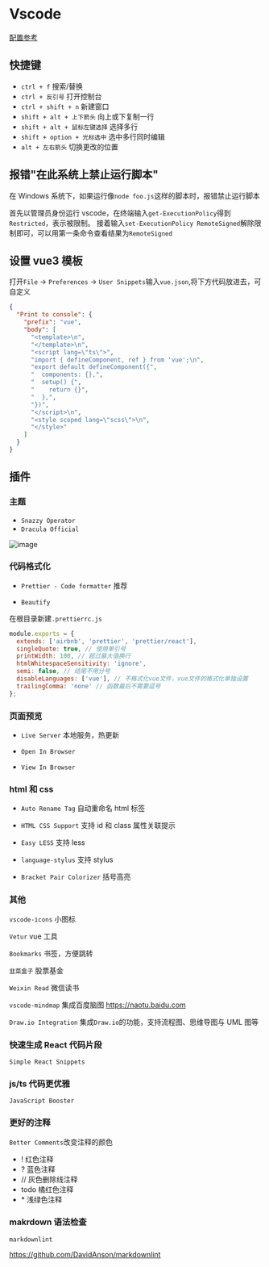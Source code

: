 # Vscode

[配置参考](https://juejin.cn/post/6844903826063884296)


## 快捷键

- `ctrl + f` 搜索/替换
- `ctrl + 反引号` 打开控制台
- `ctrl + shift + n` 新建窗口
- `shift + alt + 上下箭头` 向上或下复制一行
- `shift + alt + 鼠标左键选择` 选择多行
- `shift + option + 光标选中` 选中多行同时编辑
- `alt + 左右箭头` 切换更改的位置

## 报错"在此系统上禁止运行脚本"

在 Windows 系统下，如果运行像`node foo.js`这样的脚本时，报错禁止运行脚本

首先以管理员身份运行 vscode，在终端输入`get-ExecutionPolicy`得到`Restricted`，表示被限制。
接着输入`set-ExecutionPolicy RemoteSigned`解除限制即可，可以用第一条命令查看结果为`RemoteSigned`

## 设置 vue3 模板

打开`File` -> `Preferences` -> `User Snippets`输入`vue.json`,将下方代码放进去，可自定义

```json
{
  "Print to console": {
    "prefix": "vue",
    "body": [
      "<template>\n",
      "</template>\n",
      "<script lang=\"ts\">",
      "import { defineComponent, ref } from 'vue';\n",
      "export default defineComponent({",
      "  components: {},",
      "  setup() {",
      "    return {}",
      "  },",
      "})",
      "</script>\n",
      "<style scoped lang=\"scss\">\n",
      "</style>"
    ]
  }
}
```

## 插件

### 主题

- `Snazzy Operator`
- `Dracula Official`

![image](https://zghimg.oss-cn-beijing.aliyuncs.com/blog/1666418526.png)

### 代码格式化

- `Prettier - Code formatter` 推荐

- `Beautify`

在根目录新建`.prettierrc.js`

```js
module.exports = {
  extends: ['airbnb', 'prettier', 'prettier/react'],
  singleQuote: true, // 使用单引号
  printWidth: 100, // 超过最大值换行
  htmlWhitespaceSensitivity: 'ignore',
  semi: false, // 结尾不用分号
  disableLanguages: ['vue'], // 不格式化vue文件，vue文件的格式化单独设置
  trailingComma: 'none' // 函数最后不需要逗号
};
```

### 页面预览

- `Live Server` 本地服务，热更新

- `Open In Browser`

- `View In Browser`

### html 和 css

- `Auto Rename Tag` 自动重命名 html 标签

- `HTML CSS Support` 支持 id 和 class 属性关联提示

- `Easy LESS` 支持 less

- `language-stylus` 支持 stylus

- `Bracket Pair Colorizer` 括号高亮

### 其他

`vscode-icons` 小图标

`Vetur` vue 工具

`Bookmarks` 书签，方便跳转

`韭菜盒子` 股票基金

`Weixin Read` 微信读书

`vscode-mindmap` 集成百度脑图 <https://naotu.baidu.com>

`Draw.io Integration` 集成`Draw.io`的功能，支持流程图、思维导图与 UML 图等

### 快速生成 React 代码片段

`Simple React Snippets`

### js/ts 代码更优雅

`JavaScript Booster`

### 更好的注释

`Better Comments`改变注释的颜色

- ! 红色注释
- ? 蓝色注释
- // 灰色删除线注释
- todo 橘红色注释
- \* 浅绿色注释

### makrdown 语法检查

`markdownlint`

<https://github.com/DavidAnson/markdownlint>
